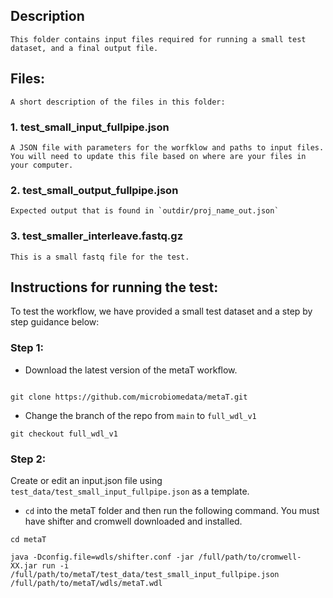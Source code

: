 ## Description
    This folder contains input files required for running a small test dataset, and a final output file.

## Files:
    A short description of the files in this folder:


### 1. test_small_input_fullpipe.json
    A JSON file with parameters for the worfklow and paths to input files. You will need to update this file based on where are your files in your computer.

### 2. test_small_output_fullpipe.json
    Expected output that is found in `outdir/proj_name_out.json`

### 3. test_smaller_interleave.fastq.gz
    This is a small fastq file for the test.

## Instructions for running the test:

To test the workflow, we have provided a small test dataset and a step by step guidance below:

### Step 1:

- Download the latest version of the metaT workflow.

```

git clone https://github.com/microbiomedata/metaT.git

```

- Change the branch of the repo from `main` to `full_wdl_v1`

 ```
git checkout full_wdl_v1

 ```

### Step 2:

Create or edit an input.json file using `test_data/test_small_input_fullpipe.json` as a template.

- `cd` into the metaT folder and then run the following command. You must have shifter and cromwell downloaded and installed.

```
cd metaT

java -Dconfig.file=wdls/shifter.conf -jar /full/path/to/cromwell-XX.jar run -i /full/path/to/metaT/test_data/test_small_input_fullpipe.json /full/path/to/metaT/wdls/metaT.wdl